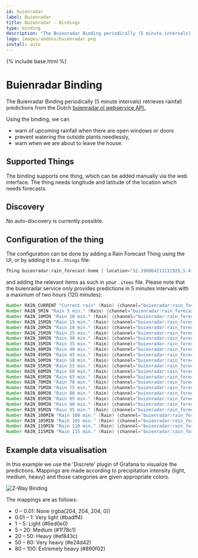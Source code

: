 ```yaml
---
id: buienradar
label: Buienradar
title: Buienradar - Bindings
type: binding
description: "The Buienradar Binding periodically (5 minute intervals) retrieves rainfall predictions from the Dutch [buienradar.nl webservice API.](https://www.buienradar.nl/overbuienradar/gratis-weerdata)."
logo: images/addons/buienradar.png
install: auto
---
```


<!-- Attention authors: Do not edit directly. Please add your changes to the appropriate source repository -->

{% include base.html %}

# Buienradar Binding

<AddonLogo />

The Buienradar Binding periodically (5 minute intervals) retrieves rainfall predictions from the Dutch [buienradar.nl webservice API.](https://www.buienradar.nl/overbuienradar/gratis-weerdata).

Using the binding, we can

- warn of upcoming rainfall when there are open windows or doors
- prevent watering the outside plants needlessly,
- warn when we are about to leave the house.

## Supported Things

The binding supports one thing, which can be added manually via the web interface. The thing needs longitude and latitude of the location which needs forecasts.

## Discovery

No auto-discovery is currently possible.

## Configuration of the thing

The configuration can be done by adding a Rain Forecast Thing using the UI, or by adding it to a `.things` file:

```java
Thing buienradar:rain_forecast:home [ location="52.198864211111925,5.4192629660193585" ]
```

and adding the relevant items as such in your `.items` file. Please note that the buienradar service only provides predictions in 5 minutes intervals with a maximum of two hours (120 minutes):

```java
Number RAIN_CURRENT "Current rain" (Rain) {channel="buienradar:rain_forecast:home:forecast_0" }
Number RAIN_5MIN "Rain 5 min." (Rain) {channel="buienradar:rain_forecast:home:forecast_5" }
Number RAIN_10MIN "Rain 10 min." (Rain) {channel="buienradar:rain_forecast:home:forecast_10" }
Number RAIN_15MIN "Rain 15 min." (Rain) {channel="buienradar:rain_forecast:home:forecast_15" }
Number RAIN_20MIN "Rain 20 min." (Rain) {channel="buienradar:rain_forecast:home:forecast_20" }
Number RAIN_25MIN "Rain 25 min." (Rain) {channel="buienradar:rain_forecast:home:forecast_25" }
Number RAIN_30MIN "Rain 30 min." (Rain) {channel="buienradar:rain_forecast:home:forecast_30" }
Number RAIN_35MIN "Rain 35 min." (Rain) {channel="buienradar:rain_forecast:home:forecast_35" }
Number RAIN_40MIN "Rain 40 min." (Rain) {channel="buienradar:rain_forecast:home:forecast_40" }
Number RAIN_45MIN "Rain 45 min." (Rain) {channel="buienradar:rain_forecast:home:forecast_45" }
Number RAIN_50MIN "Rain 50 min." (Rain) {channel="buienradar:rain_forecast:home:forecast_50" }
Number RAIN_55MIN "Rain 55 min." (Rain) {channel="buienradar:rain_forecast:home:forecast_55" }
Number RAIN_60MIN "Rain 60 min." (Rain) {channel="buienradar:rain_forecast:home:forecast_60" }
Number RAIN_65MIN "Rain 65 min." (Rain) {channel="buienradar:rain_forecast:home:forecast_65" }
Number RAIN_70MIN "Rain 70 min." (Rain) {channel="buienradar:rain_forecast:home:forecast_70" }
Number RAIN_75MIN "Rain 75 min." (Rain) {channel="buienradar:rain_forecast:home:forecast_75" }
Number RAIN_80MIN "Rain 80 min." (Rain) {channel="buienradar:rain_forecast:home:forecast_80" }
Number RAIN_85MIN "Rain 85 min." (Rain) {channel="buienradar:rain_forecast:home:forecast_85" }
Number RAIN_90MIN "Rain 90 min." (Rain) {channel="buienradar:rain_forecast:home:forecast_90" }
Number RAIN_95MIN "Rain 95 min." (Rain) {channel="buienradar:rain_forecast:home:forecast_95" }
Number RAIN_100MIN "Rain 100 min." (Rain) {channel="buienradar:rain_forecast:home:forecast_100" }
Number RAIN_105MIN "Rain 105 min." (Rain) {channel="buienradar:rain_forecast:home:forecast_105" }
Number RAIN_110MIN "Rain 110 min." (Rain) {channel="buienradar:rain_forecast:home:forecast_110" }
Number RAIN_115MIN "Rain 115 min." (Rain) {channel="buienradar:rain_forecast:home:forecast_115" }
```

## Example data visualisation

In this example we use the 'Discrete' plugin of Grafana to visualize the predictions. Mappings are made according to precipitation intensity (light, medium, heavy) and those categories are given appropriate colors.

![Z-Way Binding](doc/img/grafana-dashboard.png)

The mappings are as follows:

- 0 – 0.01: None (rgba(204, 204, 204, 0))
- 0.01 – 1: Very light (#badff4)
- 1 – 5: Light (#6ed0e0)
- 5 – 20: Medium (#1f78c1)
- 20 – 50: Heavy (#ef843c)
- 50 – 80: Very heavy (#e24d42)
- 80 – 100: Extremely heavy (#890f02)
